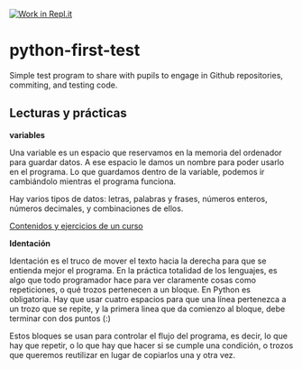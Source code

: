 [![Work in Repl.it](https://classroom.github.com/assets/work-in-replit-14baed9a392b3a25080506f3b7b6d57f295ec2978f6f33ec97e36a161684cbe9.svg)](https://classroom.github.com/online_ide?assignment_repo_id=5312652&assignment_repo_type=AssignmentRepo)
# python-first-test

Simple test program to share with pupils to engage in Github repositories, commiting, and testing code.

## Lecturas y prácticas
**variables**

Una variable es un espacio que reservamos en la memoria del ordenador para guardar datos. A ese espacio le damos un nombre para poder usarlo en el programa. Lo que guardamos dentro de la variable, podemos ir cambiándolo mientras el programa funciona.

Hay varios tipos de datos: letras, palabras y frases, números enteros, números decimales, y combinaciones de ellos.

[Contenidos y ejercicios de un curso](https://colab.research.google.com/github/institutohumai/cursos-python/blob/master/Introduccion/1_TiposDatos/tipos-datos.ipynb)

**Identación**

Identación es el truco de mover el texto hacia la derecha para que se entienda mejor el programa. En la práctica totalidad de los lenguajes, es algo que todo programador hace para ver claramente cosas como repeticiones, o qué trozos pertenecen a un bloque. En Python es obligatoria. Hay que usar cuatro espacios para que una línea pertenezca a un trozo que se repite, y la primera linea que da comienzo al bloque, debe terminar con dos puntos (:)

Estos bloques se usan para controlar el flujo del programa, es decir, lo que hay que repetir, o lo que hay que hacer si se cumple una condición, o trozos que queremos reutilizar en lugar de copiarlos una y otra vez.
